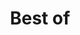 ---
layout: tag_index
title: Best of
tag: best-of
permalink: /tag/best-of/
intro: Toutes les actualités, liens et ressources tagués &num;best-of.
text-twtr: En train d'explorer les articles tagués 'best-of' — @MagDuWebdesign
---
